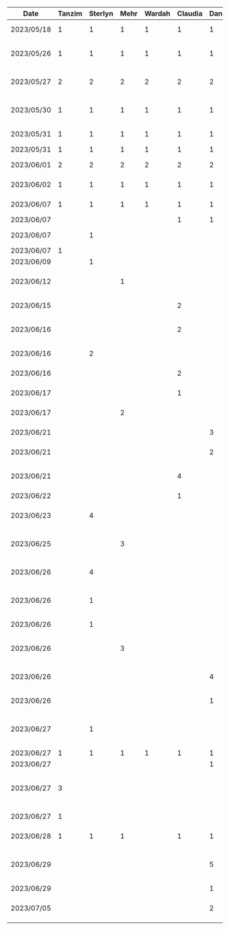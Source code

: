 | Date       | Tanzim | Sterlyn | Mehr | Wardah | Claudia | Daniel | Task                                                          |
|------------|--------|---------|------|--------|---------|-------|---------------------------------------------------------------|
| 2023/05/18 | 1      | 1       | 1    | 1      | 1       | 1     | Brainstorming meeting                                         |
| 2023/05/26 | 1      | 1       | 1    | 1      | 1       | 1     | Presentation delegation meeting                               |
| 2023/05/27 | 2      | 2       | 2    | 2      | 2       | 2     | Presentation scripting and diagrams                           |
| 2023/05/30 | 1      | 1       | 1    | 1      | 1       | 1     | Group presentation practice                                   |
| 2023/05/31 | 1      | 1       | 1    | 1      | 1       | 1     | post presentation doc changes                                 |
| 2023/05/31 | 1      | 1       | 1    | 1      | 1       | 1     | Presentation day                                              |
| 2023/06/01 | 2      | 2       | 2    | 2      | 2       | 2     | Proposal doc meeting                                          |
| 2023/06/02 | 1      | 1       | 1    | 1      | 1       | 1     | Finishing proposal doc                                        |
| 2023/06/07 | 1      | 1       | 1    | 1      | 1       | 1     | Group meeting for buddy eval                                  |
| 2023/06/07 |        |         |      |        | 1       | 1     | Buddy eval work                                               |
| 2023/06/07 |        | 1       |      |        |         |       | Hello world project init                                      |
| 2023/06/07 | 1      |         |      |        |         |       | Buddy eval work                                               |
| 2023/06/09 |        | 1       |      |        |         |       | Buddy eval work                                               |
| 2023/06/12 |        |         | 1    |        |         |       | Starting some component development                           |
| 2023/06/15 |        |         |      |        | 2       |       | Set up colours, theme, and icons                              |
| 2023/06/16 |        |         |      |        | 2       |       | Add navigation bar + basic screens                            |
| 2023/06/16 |        | 2       |      |        |         |       | Custom Card Component                                         |
| 2023/06/16 |        |         |      |        | 2       |       | Add login and set up viewmodels                               |
| 2023/06/17 |        |         |      |        | 1       |       | Add create account pages                                      |
| 2023/06/17 |        |         | 2    |        |         |       | UI updates to profile screen                                  |
| 2023/06/21 |        |         |      |        |         | 3     | login screen UX work                                          |
| 2023/06/21 |        |         |      |        |         | 2     | more login UX and UI                                          |
| 2023/06/21 |        |         |      |        | 4       |       | Styling for profile page, add side menu                       |
| 2023/06/22 |        |         |      |        | 1       |       | Add carousel                                                  |
| 2023/06/23 |        | 4       |      |        |         |       | Recipes screen layout - carousel etc                          |
| 2023/06/25 |        |         | 3    |        |         |       | Adding recipe+ingredient class, styling                       |
| 2023/06/26 |        | 4       |      |        |         |       | Individual Recipe view screen scaffold                        |
| 2023/06/26 |        | 1       |      |        |         |       | Individual Recipe tags componenent                            |
| 2023/06/26 |        | 1       |      |        |         |       | Recipe bullet and numbered lists                              |
| 2023/06/26 |        |         | 3    |        |         |       | Add image grid, user screen UI updates                        |
| 2023/06/26 |        |         |      |        |         | 4     | Google sign in with Firebase auth. work                       |
| 2023/06/26 |        |         |      |        |         | 1     | Firebase project creation                                     |
| 2023/06/27 |        | 1       |      |        |         |       | Refactoring classes + passing nav params                      |
| 2023/06/27 | 1      | 1       | 1    | 1      | 1       | 1     | demo practice                                                 |
| 2023/06/27 |        |         |      |        |         | 1     | Google register                                               |
| 2023/06/27 | 3      |         |      |        |         |       | Adding store locator to user profile, update store locator ui |
| 2023/06/27 | 1      |         |      |        |         |       | Setting up the settings screen                                |
| 2023/06/28 | 1      | 1       | 1    |        | 1       | 1     | prototype demo day                                            |
| 2023/06/29 |        |         |      |        |         | 5     | Google acc. can now be stored, switched, and logged out of    |
| 2023/06/29 |        |         |      |        |         | 1     | D3 doc work                                                   |
| 2023/07/05 |        |         |      |        |         | 2     | Login with email and password in Firebase                     |
